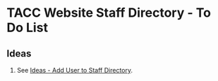 # TACC Website Staff Directory - To Do List

## Ideas

1. See [Ideas - Add User to Staff Directory](https://confluence.tacc.utexas.edu/x/joAwBQ).
